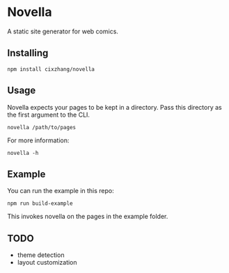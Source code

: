 Novella
=======

A static site generator for web comics.

Installing
----------

```
npm install cixzhang/novella
```

Usage
-----

Novella expects your pages to be kept in a directory. Pass this directory as the
first argument to the CLI.

```
novella /path/to/pages
```

For more information:

```
novella -h
```

Example
-------

You can run the example in this repo:

```
npm run build-example
```

This invokes novella on the pages in the example folder.

TODO
----

* theme detection
* layout customization
